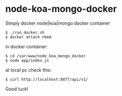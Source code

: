 # node-koa-mongo-docker

Simply docker node|koa|mongo docker container

```
$ ./run_docker.sh
$ docker attach nkmd
```

in docker container:
```
$ cd /var/www/node_koa_mongo_docker
$ node app/index.js
```

at local pc check this:
```
$ curl http://localhost:8877/api/v1/
```

Good luck!
